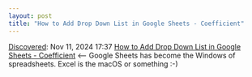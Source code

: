```yaml
---
layout: post
title: "How to Add Drop Down List in Google Sheets - Coefficient"
---
```

[Discovered](http://rolandtanglao.com/2020/07/29/p1-blogthis-checkvist-list-links-to-blog/): Nov 11, 2024 17:37  [How to Add Drop Down List in Google Sheets - Coefficient](https://coefficient.io/drop-down-list-google-sheets) <-- Google Sheets has become the Windows of spreadsheets. Excel is the macOS or something :-)

